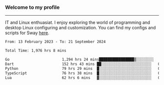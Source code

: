### Welcome to my profile

---

IT and Linux enthuasiat. I enjoy exploring the world of programming and desktop Linux configuring and customization. You can find my configs and scripts for Sway [here](https://github.com/uroborosq/mess-of-linux-configurations).

<!-- <div display="block">
 	<img align="left" width="48%" alt="isocalendar" src=".github/metrics/isocalendar_metrics.svg" />
	<img align="center" width="48%" alt="contributions" src=".github/metrics/contributions_metrics.svg" />
	<img align="center" alt="languages" src=".github/metrics/languages_metrics.svg" />
</div> -->

<!-- ![](https://komarev.com/ghpvc/?username=uroborosq&color=success&style=flat-square) -->
<!-- [](https://img.shields.io/github/last-commit/uroborosq/uroborosq?label=Profile%20updated&style=flat-square) -->

<!--START_SECTION:waka-->

```txt
From: 13 February 2023 - To: 21 September 2024

Total Time: 1,976 hrs 8 mins

Go                        1,294 hrs 24 mins████████████████▒░░░░░░░░   64.80 %
Dart                      152 hrs 43 mins ██░░░░░░░░░░░░░░░░░░░░░░░   07.65 %
Python                    79 hrs 29 mins  █░░░░░░░░░░░░░░░░░░░░░░░░   03.98 %
TypeScript                76 hrs 38 mins  █░░░░░░░░░░░░░░░░░░░░░░░░   03.84 %
Lua                       62 hrs 6 mins   ▓░░░░░░░░░░░░░░░░░░░░░░░░   03.11 %
```

<!--END_SECTION:waka-->
